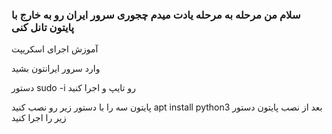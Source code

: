 ### سلام من مرحله به مرحله یادت میدم چجوری سرور ایران رو به خارج با پایتون تانل کنی

آموزش اجرای اسکریپت 

وارد سرور ایرانتون بشید

دستور  sudo -i  رو تایپ و اجرا کنید

پایتون سه را با دستور زیر رو نصب کنید
apt install python3
بعد از نصب پایتون دستور زیر را اجرا کنید 



